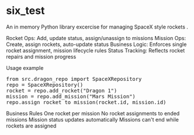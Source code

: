 # six_test
An in memory Python library excercise for managing SpaceX style rockets .

Rocket Ops: Add, update status, assign/unassign to missions
Mission Ops: Create, assign rockets, auto-update status
Business Logic: Enforces single rocket assignment, mission lifecycle rules
Status Tracking: Reflects rocket repairs and mission progress

Usage example
<pre>
from src.dragon_repo import SpaceXRepository
repo = SpaceXRepository()
rocket = repo.add_rocket("Dragon 1")
mission = repo.add_mission("Mars Mission")
repo.assign_rocket_to_mission(rocket.id, mission.id) </pre>

Business Rules
One rocket per mission
No rocket assignments to ended missions
Mission status updates automatically
Missions can't end while rockets are assigned
